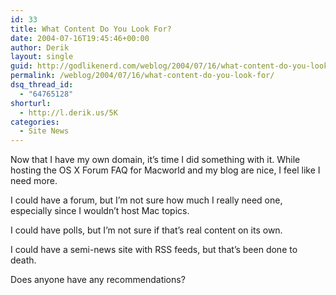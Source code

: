 ```yaml
---
id: 33
title: What Content Do You Look For?
date: 2004-07-16T19:45:46+00:00
author: Derik
layout: single
guid: http://godlikenerd.com/weblog/2004/07/16/what-content-do-you-look-for/
permalink: /weblog/2004/07/16/what-content-do-you-look-for/
dsq_thread_id:
  - "64765128"
shorturl:
  - http://l.derik.us/5K
categories:
  - Site News
---
```

Now that I have my own domain, it&#8217;s time I did something with it. While hosting the OS X Forum FAQ for Macworld and my blog are nice, I feel like I need more.

I could have a forum, but I&#8217;m not sure how much I really need one, especially since I wouldn&#8217;t host Mac topics.

I could have polls, but I&#8217;m not sure if that&#8217;s real content on its own.

I could have a semi-news site with RSS feeds, but that&#8217;s been done to death.

Does anyone have any recommendations?